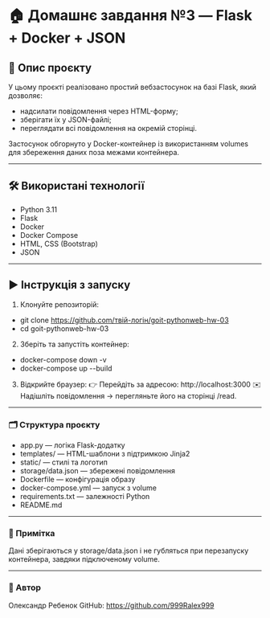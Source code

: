 # 🏠 Домашнє завдання №3 — Flask + Docker + JSON

## 📌 Опис проєкту

У цьому проєкті реалізовано простий вебзастосунок на базі Flask, який дозволяє:
- надсилати повідомлення через HTML-форму;
- зберігати їх у JSON-файлі;
- переглядати всі повідомлення на окремій сторінці.

Застосунок обгорнуто у Docker-контейнер із використанням volumes для збереження даних поза межами контейнера.

---

## 🛠 Використані технології

- Python 3.11
- Flask
- Docker
- Docker Compose
- HTML, CSS (Bootstrap)
- JSON

---

## ▶️ Інструкція з запуску

1. Клонуйте репозиторій:

- git clone https://github.com/твій-логін/goit-pythonweb-hw-03
- cd goit-pythonweb-hw-03

2. Зберіть та запустіть контейнер:
- docker-compose down -v
- docker-compose up --build

3. Відкрийте браузер:
👉 Перейдіть за адресою: http://localhost:3000
✉️ Надішліть повідомлення → перегляньте його на сторінці /read.

---

### 🗂 Структура проєкту

- app.py — логіка Flask-додатку
- templates/ — HTML-шаблони з підтримкою Jinja2
- static/ — стилі та логотип
- storage/data.json — збережені повідомлення
- Dockerfile — конфігурація образу
- docker-compose.yml — запуск з volume
- requirements.txt — залежності Python
- README.md 

---

### 📝 Примітка
Дані зберігаються у storage/data.json і не губляться при перезапуску контейнера, завдяки підключеному volume.

---

### 👤 Автор
Олександр Ребенок
GitHub: https://github.com/999Ralex999


